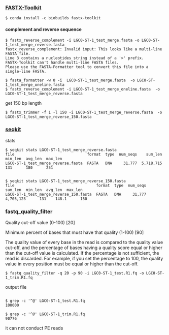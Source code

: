 
### [FASTX-Toolkit](http://hannonlab.cshl.edu/fastx_toolkit/)
```
$ conda install -c biobuilds fastx-toolkit
```


#### complement and reverse sequence
```
$ fastx_reverse_complement -i LGC0-ST-1_test_merge.fasta -o LGC0-ST-1_test_merge_reverse.fasta
fastx_reverse_complement: Invalid input: This looks like a multi-line FASTA file.
Line 3 contains a nucleotides string instead of a '>' prefix.
FASTX-Toolkit can't handle multi-line FASTA files.
Please use the FASTA-Formatter tool to convert this file into a single-line FASTA.

```


```
$ fasta_formatter -w 0 -i  LGC0-ST-1_test_merge.fasta  -o LGC0-ST-1_test_merge_oneline.fasta
$ fastx_reverse_complement -i LGC0-ST-1_test_merge_oneline.fasta  -o LGC0-ST-1_test_merge_reverse.fasta
```

get 150 bp length
```
$ fastx_trimmer -f 1 -l 150 -i LGC0-ST-1_test_merge_reverse.fasta  -o LGC0-ST-1_test_merge_reverse_150.fasta
```


### [seqkit](https://bioinf.shenwei.me/seqkit/)

stats

```
$ seqkit stats LGC0-ST-1_test_merge_reverse.fasta
file                                format  type  num_seqs    sum_len  min_len  avg_len  max_len
LGC0-ST-1_test_merge_reverse.fasta  FASTA   DNA     31,777  5,718,715      131      180      251


$ seqkit stats LGC0-ST-1_test_merge_reverse_150.fasta
file                                    format  type  num_seqs    sum_len  min_len  avg_len  max_len
LGC0-ST-1_test_merge_reverse_150.fasta  FASTA   DNA     31,777  4,705,123      131    148.1      150

```



### fastq_quality_filter

Quality cut-off value (0-100) [20]

Minimum percent of bases that must have that quality (1-100) [90]

The quality value of every base in the read is compared to the quality value cut-off, and the percentage of bases having a quality score equal or higher than the cut-off value is calculated. If the percentage is not sufficient, the read is discarded. For example, if you set the percentage to 100, the quality value in every position must be equal or higher than the cut-off.

```
$ fastq_quality_filter -q 20 -p 90 -i LGC0-ST-1_test.R1.fq -o LGC0-ST-1_trim.R1.fq 
```


output file
```

$ grep -c '^@' LGC0-ST-1_test.R1.fq
100000

$ grep -c '^@' LGC0-ST-1_trim.R1.fq
90776

```

it can not conduct PE reads

